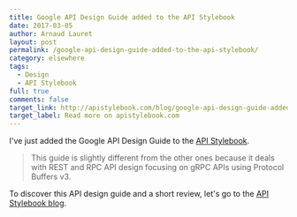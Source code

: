```yaml
---
title: Google API Design Guide added to the API Stylebook
date: 2017-03-05
author: Arnaud Lauret
layout: post
permalink: /google-api-design-guide-added-to-the-api-stylebook/
category: elsewhere
tags:
  - Design
  - API Stylebook
full: true
comments: false
target_link: http://apistylebook.com/blog/google-api-design-guide-added-on-the-api-stylebook
target_label: Read more on apistylebook.com
---
```

I've just added the Google API Design Guide to the [API Stylebook](http://apistylebook.com/blog/google-api-design-guide-added-on-the-api-stylebook). 

> This guide is slightly different from the other ones because it deals with REST and RPC API design focusing on gRPC APIs using Protocol Buffers v3.

To discover this API design guide and a short review, let's go to the [API Stylebook blog](http://apistylebook.com/blog/google-api-design-guide-added-on-the-api-stylebook).

